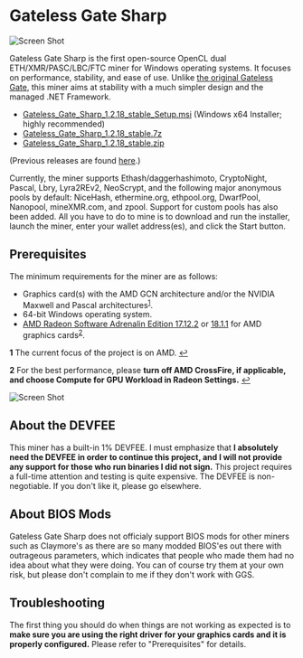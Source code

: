 # Gateless Gate Sharp

![Screen Shot](https://i.imgur.com/OGyKtFa.png)

Gateless Gate Sharp is the first open-source OpenCL dual ETH/XMR/PASC/LBC/FTC miner for Windows operating systems. It focuses on performance, stability, and ease of use.
Unlike [the original Gateless Gate](https://github.com/zawawawa/gatelessgate), this miner aims at stability with a much simpler design and the managed .NET Framework.

* [Gateless_Gate_Sharp_1.2.18_stable_Setup.msi](https://github.com/zawawawa/GatelessGateSharp/releases/download/v1.2.18-stable/Gateless_Gate_Sharp_1.2.18_stable_Setup.msi) (Windows x64 Installer; highly recommended)
* [Gateless_Gate_Sharp_1.2.18_stable.7z](https://github.com/zawawawa/GatelessGateSharp/releases/download/v1.2.18-stable/Gateless_Gate_Sharp_1.2.18_stable.7z)
* [Gateless_Gate_Sharp_1.2.18_stable.zip](https://github.com/zawawawa/GatelessGateSharp/releases/download/v1.2.18-stable/Gateless_Gate_Sharp_1.2.18_stable.zip)

(Previous releases are found [here](https://github.com/zawawawa/GatelessGateSharp/releases).)

Currently, the miner supports Ethash/daggerhashimoto, CryptoNight, Pascal, Lbry, Lyra2REv2, NeoScrypt, and the following major anonymous pools by default: NiceHash, ethermine.org, ethpool.org, DwarfPool, Nanopool, mineXMR.com, and zpool. Support for custom pools has also been added. All you have to do to mine is to download and run the installer, launch the miner, enter your wallet address(es), and click the Start button.

## Prerequisites

The minimum requirements for the miner are as follows:

* Graphics card(s) with the AMD GCN architecture and/or the NVIDIA Maxwell and Pascal architectures<sup id="a1">[1](#f1)</sup>.
* 64-bit Windows operating system.
* [AMD Radeon Software Adrenalin Edition 17.12.2](http://support.amd.com/en-us/kb-articles/Pages/Radeon-Software-Adrenalin-Edition-18.1.1-Release-Notes.aspx) or [18.1.1](http://support.amd.com/en-us/kb-articles/Pages/Radeon-Software-Adrenalin-Edition-17.12.2-Release-Notes.aspx) for AMD graphics cards<sup id="a2">[2](#f2)</sup>.

<b id="f1">1</b> The current focus of the project is on AMD. [↩](#a1)

<b id="f2">2</b> For the best performance, please **turn off AMD CrossFire, if applicable, and choose Compute for GPU Workload in Radeon Settings.** [↩](#a2)

![Screen Shot](https://i.imgur.com/TNIBhCa.png)

## About the DEVFEE

This miner has a built-in 1% DEVFEE. I must emphasize that **I absolutely need the DEVFEE in order to continue this project, and I will not provide any support for those who run binaries I did not sign.** This project requires a full-time attention and testing is quite expensive. The DEVFEE is non-negotiable. If you don't like it, please go elsewhere.

## About BIOS Mods

Gateless Gate Sharp does not officialy support BIOS mods for other miners such as Claymore's as there are so many modded BIOS'es out there with outrageous parameters, which indicates that people who made them had no idea about what they were doing. You can of course try them at your own risk, but please don't complain to me if they don't work with GGS.

## Troubleshooting

The first thing you should do when things are not working as expected is to **make sure you are using the right driver for your graphics cards and it is properly configured.** Please refer to "Prerequisites" for details.

